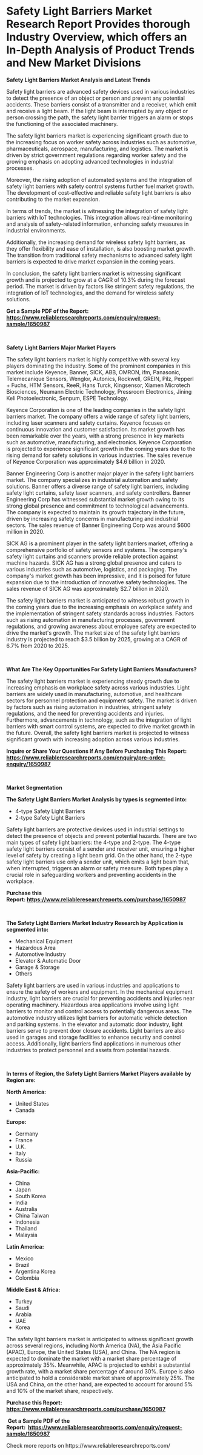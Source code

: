 <p><h1>Safety Light Barriers Market Research Report Provides thorough Industry Overview, which offers an In-Depth Analysis of Product Trends and New Market Divisions</h1></p><p><strong>Safety Light Barriers Market Analysis and Latest Trends</strong></p>
<p><p>Safety light barriers are advanced safety devices used in various industries to detect the presence of an object or person and prevent any potential accidents. These barriers consist of a transmitter and a receiver, which emit and receive a light beam. If the light beam is interrupted by any object or person crossing the path, the safety light barrier triggers an alarm or stops the functioning of the associated machinery.</p><p>The safety light barriers market is experiencing significant growth due to the increasing focus on worker safety across industries such as automotive, pharmaceuticals, aerospace, manufacturing, and logistics. The market is driven by strict government regulations regarding worker safety and the growing emphasis on adopting advanced technologies in industrial processes.</p><p>Moreover, the rising adoption of automated systems and the integration of safety light barriers with safety control systems further fuel market growth. The development of cost-effective and reliable safety light barriers is also contributing to the market expansion.</p><p>In terms of trends, the market is witnessing the integration of safety light barriers with IoT technologies. This integration allows real-time monitoring and analysis of safety-related information, enhancing safety measures in industrial environments.</p><p>Additionally, the increasing demand for wireless safety light barriers, as they offer flexibility and ease of installation, is also boosting market growth. The transition from traditional safety mechanisms to advanced safety light barriers is expected to drive market expansion in the coming years.</p><p>In conclusion, the safety light barriers market is witnessing significant growth and is projected to grow at a CAGR of 10.3% during the forecast period. The market is driven by factors like stringent safety regulations, the integration of IoT technologies, and the demand for wireless safety solutions.</p></p>
<p><strong>Get a Sample PDF of the Report:&nbsp; <a href="https://www.reliableresearchreports.com/enquiry/request-sample/1650987">https://www.reliableresearchreports.com/enquiry/request-sample/1650987</a></strong></p>
<p>&nbsp;</p>
<p><strong>Safety Light Barriers Major Market Players</strong></p>
<p><p>The safety light barriers market is highly competitive with several key players dominating the industry. Some of the prominent companies in this market include Keyence, Banner, SICK, ABB, OMRON, ifm, Panasonic, Telemecanique Sensors, Wenglor, Autonics, Rockwell, GREIN, Pilz, Pepperl + Fuchs, HTM Sensors, ReeR, Hans Turck, Kingsensor, Xiamen Microtech Biosciences, Neumann Electric Technology, Pressroom Electronics, Jining Keli Photoelectronic, Senpum, ESPE Technology.</p><p>Keyence Corporation is one of the leading companies in the safety light barriers market. The company offers a wide range of safety light barriers, including laser scanners and safety curtains. Keyence focuses on continuous innovation and customer satisfaction. Its market growth has been remarkable over the years, with a strong presence in key markets such as automotive, manufacturing, and electronics. Keyence Corporation is projected to experience significant growth in the coming years due to the rising demand for safety solutions in various industries. The sales revenue of Keyence Corporation was approximately $4.6 billion in 2020.</p><p>Banner Engineering Corp is another major player in the safety light barriers market. The company specializes in industrial automation and safety solutions. Banner offers a diverse range of safety light barriers, including safety light curtains, safety laser scanners, and safety controllers. Banner Engineering Corp has witnessed substantial market growth owing to its strong global presence and commitment to technological advancements. The company is expected to maintain its growth trajectory in the future, driven by increasing safety concerns in manufacturing and industrial sectors. The sales revenue of Banner Engineering Corp was around $600 million in 2020.</p><p>SICK AG is a prominent player in the safety light barriers market, offering a comprehensive portfolio of safety sensors and systems. The company's safety light curtains and scanners provide reliable protection against machine hazards. SICK AG has a strong global presence and caters to various industries such as automotive, logistics, and packaging. The company's market growth has been impressive, and it is poised for future expansion due to the introduction of innovative safety technologies. The sales revenue of SICK AG was approximately $2.7 billion in 2020.</p><p>The safety light barriers market is anticipated to witness robust growth in the coming years due to the increasing emphasis on workplace safety and the implementation of stringent safety standards across industries. Factors such as rising automation in manufacturing processes, government regulations, and growing awareness about employee safety are expected to drive the market's growth. The market size of the safety light barriers industry is projected to reach $3.5 billion by 2025, growing at a CAGR of 6.7% from 2020 to 2025.</p></p>
<p>&nbsp;</p>
<p><strong>What Are The Key Opportunities For Safety Light Barriers Manufacturers?</strong></p>
<p><p>The safety light barriers market is experiencing steady growth due to increasing emphasis on workplace safety across various industries. Light barriers are widely used in manufacturing, automotive, and healthcare sectors for personnel protection and equipment safety. The market is driven by factors such as rising automation in industries, stringent safety regulations, and the need for preventing accidents and injuries. Furthermore, advancements in technology, such as the integration of light barriers with smart control systems, are expected to drive market growth in the future. Overall, the safety light barriers market is projected to witness significant growth with increasing adoption across various industries.</p></p>
<p><strong>Inquire or Share Your Questions If Any Before Purchasing This Report: <a href="https://www.reliableresearchreports.com/enquiry/pre-order-enquiry/1650987">https://www.reliableresearchreports.com/enquiry/pre-order-enquiry/1650987</a></strong></p>
<p>&nbsp;</p>
<p><strong>Market Segmentation</strong></p>
<p><strong>The Safety Light Barriers Market Analysis by types is segmented into:</strong></p>
<p><ul><li>4-type Safety Light Barriers</li><li>2-type Safety Light Barriers</li></ul></p>
<p><p>Safety light barriers are protective devices used in industrial settings to detect the presence of objects and prevent potential hazards. There are two main types of safety light barriers: the 4-type and 2-type. The 4-type safety light barriers consist of a sender and receiver unit, ensuring a higher level of safety by creating a light beam grid. On the other hand, the 2-type safety light barriers use only a sender unit, which emits a light beam that, when interrupted, triggers an alarm or safety measure. Both types play a crucial role in safeguarding workers and preventing accidents in the workplace.</p></p>
<p><strong>Purchase this Report:&nbsp;<a href="https://www.reliableresearchreports.com/purchase/1650987">https://www.reliableresearchreports.com/purchase/1650987</a></strong></p>
<p>&nbsp;</p>
<p><strong>The Safety Light Barriers Market Industry Research by Application is segmented into:</strong></p>
<p><ul><li>Mechanical Equipment</li><li>Hazardous Area</li><li>Automotive Industry</li><li>Elevator & Automatic Door</li><li>Garage & Storage</li><li>Others</li></ul></p>
<p><p>Safety light barriers are used in various industries and applications to ensure the safety of workers and equipment. In the mechanical equipment industry, light barriers are crucial for preventing accidents and injuries near operating machinery. Hazardous area applications involve using light barriers to monitor and control access to potentially dangerous areas. The automotive industry utilizes light barriers for automatic vehicle detection and parking systems. In the elevator and automatic door industry, light barriers serve to prevent door closure accidents. Light barriers are also used in garages and storage facilities to enhance security and control access. Additionally, light barriers find applications in numerous other industries to protect personnel and assets from potential hazards.</p></p>
<p>&nbsp;</p>
<p><strong>In terms of Region, the Safety Light Barriers Market Players available by Region are:</strong></p>
<p>
    <p> <strong> North America: </strong>
        <ul>
            <li>United States</li>
            <li>Canada</li>
        </ul>
        </p> 
    <p> <strong> Europe: </strong>
        <ul>
            <li>Germany</li>
            <li>France</li>
            <li>U.K.</li>
            <li>Italy</li>
            <li>Russia</li>
        </ul>
        </p> 
    <p> <strong> Asia-Pacific: </strong>
        <ul>
            <li>China</li>
            <li>Japan</li>
            <li>South Korea</li>
            <li>India</li>
            <li>Australia</li>
            <li>China Taiwan</li>
            <li>Indonesia</li>
            <li>Thailand</li>
            <li>Malaysia</li>
        </ul>
        </p> 
    <p> <strong> Latin America: </strong>
        <ul>
            <li>Mexico</li>
            <li>Brazil</li>
            <li>Argentina Korea</li>
            <li>Colombia</li>
        </ul>
        </p> 
    <p> <strong> Middle East & Africa: </strong>
        <ul>
            <li>Turkey</li>
            <li>Saudi</li>
            <li>Arabia</li>
            <li>UAE</li>
            <li>Korea</li>
        </ul>
    </p>
    </p>
<p><p>The safety light barriers market is anticipated to witness significant growth across several regions, including North America (NA), the Asia Pacific (APAC), Europe, the United States (USA), and China. The NA region is expected to dominate the market with a market share percentage of approximately 35%. Meanwhile, APAC is projected to exhibit a substantial growth rate, with a market share percentage of around 30%. Europe is also anticipated to hold a considerable market share of approximately 25%. The USA and China, on the other hand, are expected to account for around 5% and 10% of the market share, respectively.</p></p>
<p><strong>Purchase this Report: <a href="https://www.reliableresearchreports.com/purchase/1650987">https://www.reliableresearchreports.com/purchase/1650987</a></strong></p>
<p>&nbsp;<strong>Get a Sample PDF of the Report:&nbsp;&nbsp;<a href="https://www.reliableresearchreports.com/enquiry/request-sample/1650987">https://www.reliableresearchreports.com/enquiry/request-sample/1650987</a></strong></p>
<p><strong></strong></p>
<p>Check more reports on https://www.reliableresearchreports.com/</p>